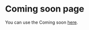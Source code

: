 # Coming soon page

You can use the Coming soon [here](https://modestas612.github.io/coming-soon-page/).
